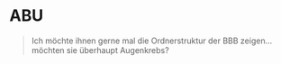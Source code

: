 # ABU

> Ich möchte ihnen gerne mal die Ordnerstruktur der BBB zeigen... möchten sie überhaupt Augenkrebs?
